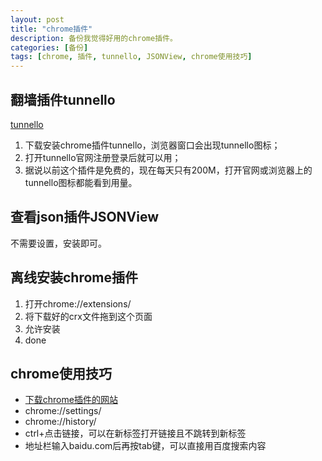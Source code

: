 ```yaml
---
layout: post
title: "chrome插件"
description: 备份我觉得好用的chrome插件。
categories: [备份]
tags: [chrome, 插件, tunnello, JSONView, chrome使用技巧]
---
```


## 翻墙插件tunnello

[tunnello](https://tunnello.com/ "官网上能下载")
  
1. 下载安装chrome插件tunnello，浏览器窗口会出现tunnello图标；
2. 打开tunnello官网注册登录后就可以用；
3. 据说以前这个插件是免费的，现在每天只有200M，打开官网或浏览器上的tunnello图标都能看到用量。

## 查看json插件JSONView

不需要设置，安装即可。


## 离线安装chrome插件

1. 打开chrome://extensions/
2. 将下载好的crx文件拖到这个页面
3. 允许安装
4. done

## chrome使用技巧

* [下载chrome插件的网站](http://www.cnplugins.com/)
* chrome://settings/
* chrome://history/
* ctrl+点击链接，可以在新标签打开链接且不跳转到新标签
* 地址栏输入baidu.com后再按tab键，可以直接用百度搜索内容

